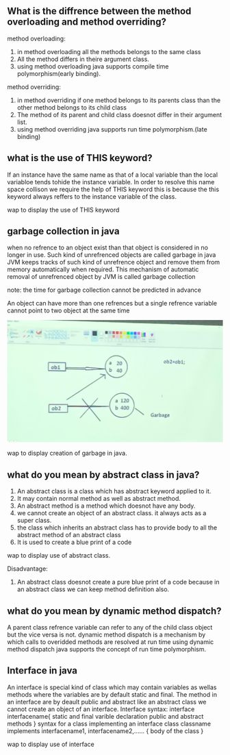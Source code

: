 ## What is the diffrence between the method overloading and method overriding?
method overloading:
1. in method overloading all the methods belongs to the same class
2. All the method differs in theire argument class.
3. using method overloading java supports compile time polymorphism(early binding).

method overriding:
1. in method overriding if one method belongs to its parents class than the other method belongs to its child class
2. The method of its parent and child class doesnot differ in their argument list.
3. using method overriding java supports run time polymorphism.(late binding)


## what is the use of THIS keyword?
If an instance have the same name as that of a local variable than the local variabloe tends tohide the instance variable.
In order to resolve this name space collison we require the help of THIS keyword this is because the this keyword always reffers to the instance variable of the class.


wap to display the use of THIS keyword


## garbage collection in java
when no refrence to an object exist than that object is considered in no longer in use. Such kind of unrefrenced objects are called garbage in java
JVM keeps tracks of such kind of unrefrence object and remove them from memory automatically when required. This mechanism of automatic removal of unrefrenced object by JVM is called garbage collection

note: the time for garbage collection cannot be predicted in advance

An object can have more than one refrences  but a single refrence variable cannot point to two object at the same time



![alt text](<WhatsApp Image 2025-04-18 at 10.58.48_a78bf531.jpg>)







wap to display creation of garbage in java.


## what do you mean by abstract class in java?
1. An abstract class is a class which has abstract keyword applied to it.
2. It may contain normal method as well as abstract method. 
3. An abstract method is a method which doesnot have any body.
4. we cannot create an object of an abstract class. it always acts as a super class.
5. the class which inherits an abstract class has to provide body to all the abstract method of an abstract class
6. It is used to create a blue print of a code

wap to display use of abstract class.



Disadvantage: 
1. An abstract class doesnot create a pure blue print of a code because in an abstract class we can keep method definition also.

## what do you mean by dynamic method dispatch?
A parent class refrence variable can refer to any of the child class object but the vice versa is not.
dynamic method dispatch is a mechanism by which calls to overidded methods are resolved at run time using dynamic method  dispatch java supports the concept of run time polymorphism.

## Interface in java
An interface is special kind of class which may contain variables as wellas methods where the variables are by default static and final.
The method in an interface are by deault public and abstract like an abstract class we cannot create an object of an interface.
Interface syntax:
        interface interfacename{
            static and final varible declaration
            public and abstract methods 
        }
        syntax for a class implementing an interface
        class classname implements interfacename1, interfacename2,......
        {
            body of the class
        }

wap to display use of interface